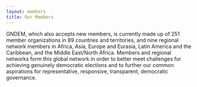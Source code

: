 ```yaml
---
layout: members
title: Our Members
---
```


GNDEM, which also accepts new members, is currently made up of 251 member organizations in 89 countries and territories, and nine regional network members in Africa, Asia, Europe and Eurasia, Latin America and the Caribbean, and the Middle East/North Africa. Members and regional networks form this global network in order to better meet challenges for achieving genuinely democratic elections and to further our common aspirations for representative, responsive, transparent, democratic governance.
